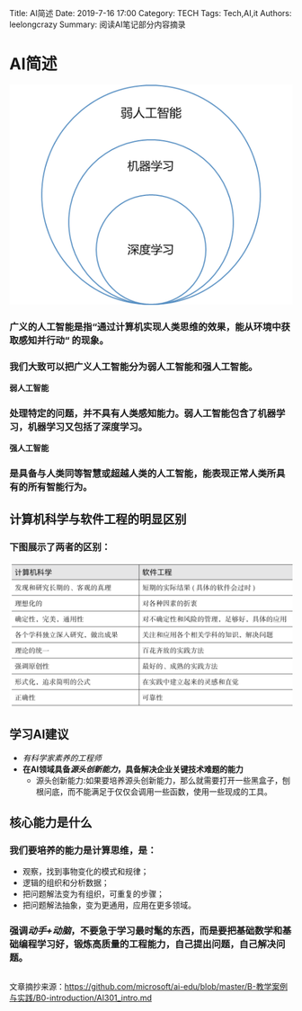 Title: AI简述
Date: 2019-7-16 17:00
Category: TECH
Tags: Tech,AI,it
Authors: leelongcrazy
Summary: 阅读AI笔记部分内容摘录

AI简述
===
![image](./images/image2.png)

### 广义的人工智能是指“通过计算机实现人类思维的效果，能从环境中获取感知并行动“ 的现象。
### 我们大致可以把广义人工智能分为弱人工智能和强人工智能。
**弱人工智能**
### 处理特定的问题，并不具有人类感知能力。弱人工智能包含了机器学习，机器学习又包括了深度学习。

**强人工智能**
### 是具备与人类同等智慧或超越人类的人工智能，能表现正常人类所具有的所有智能行为。
## 
## 计算机科学与软件工程的明显区别
### 下图展示了两者的区别：
![image](./images/image6.png)
## 
## 学习AI建议
- *有科学家素养的工程师*
- **在AI领域具备*源头创新能力*，具备解决企业关键技术难题的能力**
    + 源头创新能力:如果要培养源头创新能力，那么就需要打开一些黑盒子，刨根问底，而不能满足于仅仅会调用一些函数，使用一些现成的工具。
## 
## 核心能力是什么
### 我们要培养的能力是计算思维，是：
- 观察，找到事物变化的模式和规律；
- 逻辑的组织和分析数据；
- 把问题解法变为有组织，可重复的步骤；
- 把问题解法抽象，变为更通用，应用在更多领域。

### 强调*动手+动脑*，不要急于学习最时髦的东西，而是要把基础数学和基础编程学习好，锻炼高质量的工程能力，自己提出问题，自己解决问题。
## 
文章摘抄来源：[<span class="underline">https://github.com/microsoft/ai-edu/blob/master/B-教学案例与实践/B0-introduction/AI301_intro.md</span>](https://github.com/microsoft/ai-edu/blob/master/B-%E6%95%99%E5%AD%A6%E6%A1%88%E4%BE%8B%E4%B8%8E%E5%AE%9E%E8%B7%B5/B0-introduction/AI301_intro.md)